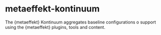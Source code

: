 # metaeffekt-kontinuum
The {metaeffekt} Kontinuum aggregates baseline configurations o support using the {metaeffekt} plugins, tools and content.

